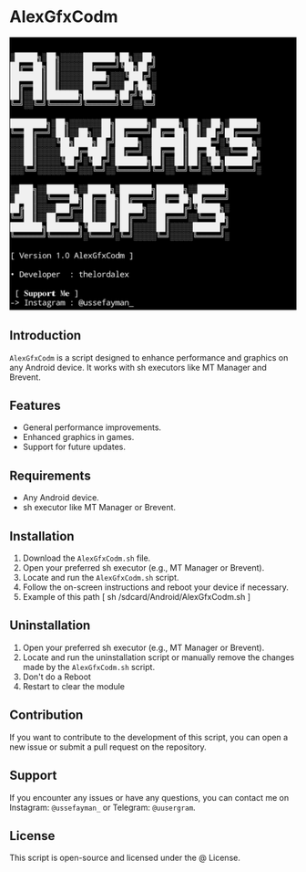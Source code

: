 # AlexGfxCodm

![AlexGfxCodm](https://github.com/thelordalex/AlexGfxCodm/blob/main/AlexGfxCodm%20(2).jpg)

## Introduction
`AlexGfxCodm` is a script designed to enhance performance and graphics on any Android device. It works with sh executors like MT Manager and Brevent.

## Features
- General performance improvements.
- Enhanced graphics in games.
- Support for future updates.

## Requirements
- Any Android device.
- sh executor like MT Manager or Brevent.

## Installation
1. Download the `AlexGfxCodm.sh` file.
2. Open your preferred sh executor (e.g., MT Manager or Brevent).
3. Locate and run the `AlexGfxCodm.sh` script.
4. Follow the on-screen instructions and reboot your device if necessary.
5. Example of this path [ sh /sdcard/Android/AlexGfxCodm.sh ]

## Uninstallation
1. Open your preferred sh executor (e.g., MT Manager or Brevent).
2. Locate and run the uninstallation script or manually remove the changes made by the `AlexGfxCodm.sh` script.
3. Don't do a Reboot 
4. Restart to clear the module

## Contribution
If you want to contribute to the development of this script, you can open a new issue or submit a pull request on the repository.

## Support
If you encounter any issues or have any questions, you can contact me on Instagram: `@ussefayman_` or Telegram: `@uusergram`.

## License
This script is open-source and licensed under the @ License.
